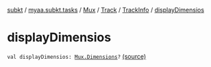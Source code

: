 [subkt](../../../../index.md) / [myaa.subkt.tasks](../../../index.md) / [Mux](../../index.md) / [Track](../index.md) / [TrackInfo](index.md) / [displayDimensios](./display-dimensios.md)

# displayDimensios

`val displayDimensios: `[`Mux.Dimensions`](../../-dimensions/index.md)`?` [(source)](https://github.com/Myaamori/SubKt/blob/0.1.4/src/main/kotlin/myaa/subkt/tasks/muxtask.kt#L175)